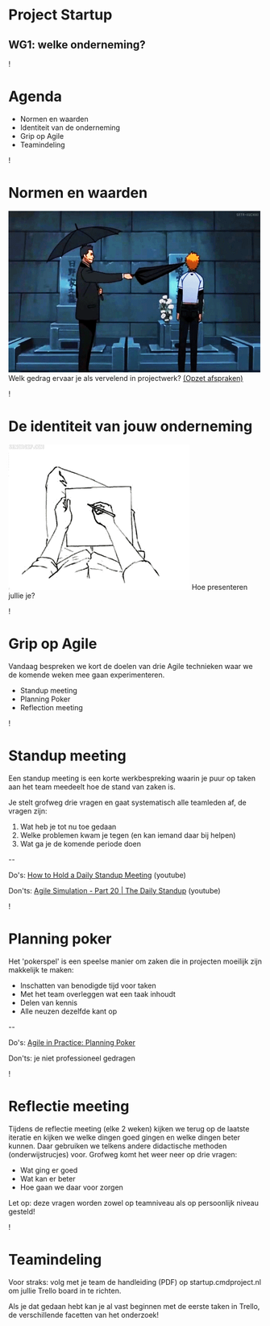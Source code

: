 # Project Startup
## WG1: welke onderneming?

!

# Agenda

- Normen en waarden
- Identiteit van de onderneming
- Grip op Agile
- Teamindeling

!

# Normen en waarden

![Irritant](annoying.gif)
Welk gedrag ervaar je als vervelend in projectwerk? [(Opzet afspraken)](afspraken.docx)

!

# De identiteit van jouw onderneming
![Schetsen](sketch.gif)
Hoe presenteren jullie je?

!

# Grip op Agile
Vandaag bespreken we kort de doelen van drie Agile technieken waar we de komende weken mee gaan experimenteren.

- Standup meeting
- Planning Poker
- Reflection meeting

!

# Standup meeting
Een standup meeting is een korte werkbespreking waarin je puur op taken aan het team meedeelt hoe de stand van zaken is.

Je stelt grofweg drie vragen en gaat systematisch alle teamleden af, de vragen zijn:

1. Wat heb je tot nu toe gedaan
2. Welke problemen kwam je tegen (en kan iemand daar bij helpen)
3. Wat ga je de komende periode doen

--

Do's: [How to Hold a Daily Standup Meeting](http://youtu.be/YBKuYzqvZmI) (youtube)

Don'ts: [Agile Simulation - Part 20 | The Daily Standup](http://youtu.be/q_R9wQY4G5I) (youtube)

!

# Planning poker
Het 'pokerspel' is een speelse manier om zaken die in projecten moeilijk zijn makkelijk te maken:

- Inschatten van benodigde tijd voor taken
- Met het team overleggen wat een taak inhoudt
- Delen van kennis
- Alle neuzen dezelfde kant op

--

Do's: [Agile in Practice: Planning Poker](http://youtu.be/0FbnCWWg_NY)

Don'ts: je niet professioneel gedragen

!

# Reflectie meeting
Tijdens de reflectie meeting (elke 2 weken) kijken we terug op de laatste iteratie en kijken we welke dingen goed gingen en welke dingen beter kunnen. Daar gebruiken we telkens andere didactische methoden (onderwijstrucjes) voor. Grofweg komt het weer neer op drie vragen:

- Wat ging er goed
- Wat kan er beter
- Hoe gaan we daar voor zorgen

Let op: deze vragen worden zowel op teamniveau als op persoonlijk niveau gesteld!

!

# Teamindeling
Voor straks: volg met je team de handleiding (PDF) op startup.cmdproject.nl om jullie Trello board in te richten. 

Als je dat gedaan hebt kan je al vast beginnen met de eerste taken in Trello, de verschillende facetten van het onderzoek!

